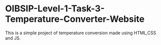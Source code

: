 # OIBSIP-Level-1-Task-3-Temperature-Converter-Website
This is a simple project of temperature conversion made using HTML,CSS and JS.
